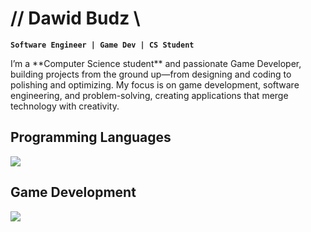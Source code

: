 # // Dawid Budz \\

**`Software Engineer | Game Dev | CS Student`**

<p>I’m a **Computer Science student** and passionate Game Developer, building projects from the ground up—from designing and coding to polishing and optimizing. My focus is on game development, software engineering, and problem-solving, creating applications that merge technology with creativity.</p>

## **Programming Languages**

<img src="https://skillicons.dev/icons?i=cpp,c,python,java" />

## **Game Development**
<img src="https://skillicons.dev/icons?i=unity,unreal,godot" />

